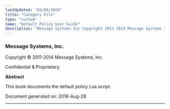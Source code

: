 ```yaml
---
lastUpdated: "02/04/2020"
title: "Category File"
type: "custom"
name: "Default Policy User Guide"
description: "Message Systems Inc Copyright 2011 2014 Message Systems Inc Confidential Proprietary Abstract This book documents the default policy Lua script Document generated on 2018 Aug 28 Table of Contents Preface 1 Enabling the Policy Scripts 2 Configuration Items 3 Use Cases 3 1 Policy Categories 4 Configuration Details 4 1..."
---
```


### Message Systems, Inc.

Copyright © 2011-2014 Message Systems, Inc.

<a name="idp149424"></a> 

Confidential & Proprietary.

**Abstract**

This book documents the default policy Lua script.

Document generated on: 2018-Aug-28

* * *


